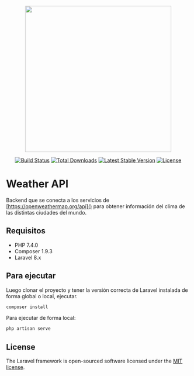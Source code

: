 <p align="center"><a href="https://laravel.com" target="_blank"><img src="https://raw.githubusercontent.com/laravel/art/master/logo-lockup/5%20SVG/2%20CMYK/1%20Full%20Color/laravel-logolockup-cmyk-red.svg" width="400"></a></p>

<p align="center">
<a href="https://travis-ci.org/laravel/framework"><img src="https://travis-ci.org/laravel/framework.svg" alt="Build Status"></a>
<a href="https://packagist.org/packages/laravel/framework"><img src="https://img.shields.io/packagist/dt/laravel/framework" alt="Total Downloads"></a>
<a href="https://packagist.org/packages/laravel/framework"><img src="https://img.shields.io/packagist/v/laravel/framework" alt="Latest Stable Version"></a>
<a href="https://packagist.org/packages/laravel/framework"><img src="https://img.shields.io/packagist/l/laravel/framework" alt="License"></a>
</p>

# Weather API

Backend que se conecta a los servicios de [https://openweathermap.org/api]() para obtener información del clima de las distintas ciudades del mundo.

##  Requisitos

- PHP 7.4.0
- Composer 1.9.3
- Laravel 8.x

## Para ejecutar

Luego clonar el proyecto y tener la versión correcta de Laravel instalada de forma global o local, ejecutar.

```sh
composer install
```

Para ejecutar de forma local:

```sh
php artisan serve
```

## License

The Laravel framework is open-sourced software licensed under the [MIT license](https://opensource.org/licenses/MIT).
